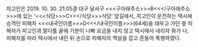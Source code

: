 피고인은 2019. 10. 30. 21:05경 대구 달서구 <<<구아래주소>>>B<<</구아래주소>>>에 있는 ‘<<<식당>>>C<<</식당>>>식당' 앞길에서, 피고인이 운전하는 택시에 승객인 피해자 <<<내국인이름>>>D<<</내국인이름>>>(64세)을 태우고 가던 중 피해자가 피고인과 말다툼 끝에 기분이 나빠 요금을 내지 않고 택시에서 내리자 화가 나, 피해자를 따라 택시에서 내린 뒤 손으로 피해자의 멱살을 잡고 흔들어 폭행하였다.
